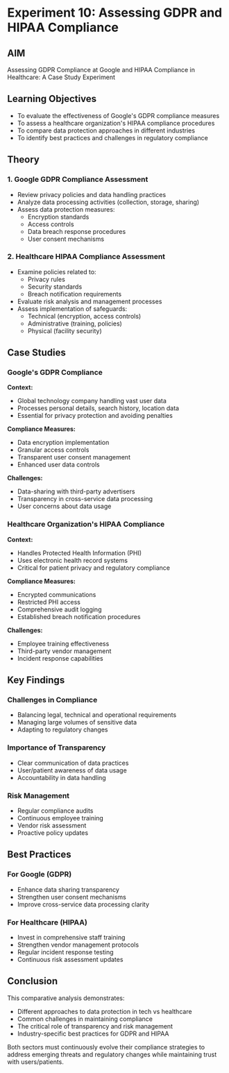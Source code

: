 # Experiment 10: Assessing GDPR and HIPAA Compliance

## AIM
Assessing GDPR Compliance at Google and HIPAA Compliance in Healthcare: A Case Study Experiment

## Learning Objectives
- To evaluate the effectiveness of Google's GDPR compliance measures
- To assess a healthcare organization's HIPAA compliance procedures
- To compare data protection approaches in different industries
- To identify best practices and challenges in regulatory compliance

## Theory

### 1. Google GDPR Compliance Assessment
- Review privacy policies and data handling practices
- Analyze data processing activities (collection, storage, sharing)
- Assess data protection measures:
  - Encryption standards
  - Access controls
  - Data breach response procedures
  - User consent mechanisms

### 2. Healthcare HIPAA Compliance Assessment
- Examine policies related to:
  - Privacy rules
  - Security standards
  - Breach notification requirements
- Evaluate risk analysis and management processes
- Assess implementation of safeguards:
  - Technical (encryption, access controls)
  - Administrative (training, policies)
  - Physical (facility security)

## Case Studies

### Google's GDPR Compliance
**Context:**
- Global technology company handling vast user data
- Processes personal details, search history, location data
- Essential for privacy protection and avoiding penalties

**Compliance Measures:**
- Data encryption implementation
- Granular access controls
- Transparent user consent management
- Enhanced user data controls

**Challenges:**
- Data-sharing with third-party advertisers
- Transparency in cross-service data processing
- User concerns about data usage

### Healthcare Organization's HIPAA Compliance
**Context:**
- Handles Protected Health Information (PHI)
- Uses electronic health record systems
- Critical for patient privacy and regulatory compliance

**Compliance Measures:**
- Encrypted communications
- Restricted PHI access
- Comprehensive audit logging
- Established breach notification procedures

**Challenges:**
- Employee training effectiveness
- Third-party vendor management
- Incident response capabilities

## Key Findings

### Challenges in Compliance
- Balancing legal, technical and operational requirements
- Managing large volumes of sensitive data
- Adapting to regulatory changes

### Importance of Transparency
- Clear communication of data practices
- User/patient awareness of data usage
- Accountability in data handling

### Risk Management
- Regular compliance audits
- Continuous employee training
- Vendor risk assessment
- Proactive policy updates

## Best Practices

### For Google (GDPR)
- Enhance data sharing transparency
- Strengthen user consent mechanisms
- Improve cross-service data processing clarity

### For Healthcare (HIPAA)
- Invest in comprehensive staff training
- Strengthen vendor management protocols
- Regular incident response testing
- Continuous risk assessment updates

## Conclusion
This comparative analysis demonstrates:
- Different approaches to data protection in tech vs healthcare
- Common challenges in maintaining compliance
- The critical role of transparency and risk management
- Industry-specific best practices for GDPR and HIPAA

Both sectors must continuously evolve their compliance strategies to address emerging threats and regulatory changes while maintaining trust with users/patients.
